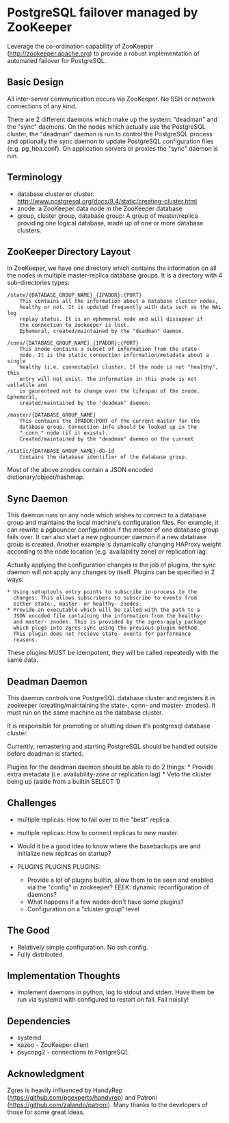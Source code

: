PostgreSQL failover managed by ZooKeeper
========================================

Leverage the co-ordination capability of ZooKeeper
(http://zookeeper.apache.org) to provide a robust implementation of automated
failover for PostgreSQL.

Basic Design
------------

All inter-server communication occurs via ZooKeeper. No SSH or network
connections of any kind.

There are 2 different daemons which make up the system: "deadman" and
the "sync" daemons. On the nodes which actually use the PostgreSQL
cluster, the "deadman" daemon is run to control the PostgreSQL process
and optionally the sync daemon to update PostgreSQL configuration files
(e.g. pg\_hba.conf). On application servers or proxies the "sync" daemon
is run.

Terminology
-----------

- database cluster or cluster:
  http://www.postgresql.org/docs/9.4/static/creating-cluster.html
- znode: a ZooKeeper data node in the ZooKeeper database
- group, cluster group, database group: A group of master/replica providing one logical
  database, made up of one or more database clusters.


ZooKeeper Directory Layout
--------------------------

In ZooKeeper, we have one directory which contains the information on
all the nodes in multiple master-replica database groups. It is a
directory with 4 sub-directories types:

    /state/{DATABASE_GROUP_NAME}_{IPADDR}:{PORT}
        This contains all the information about a database cluster nodes,
        healthy or not. It is updated frequently with data such as the WAL log
        replay status. It is an ephemeral node and will dissapear if
        the connection to zookeeper is lost.
        Ephemeral, created/maintained by the "deadman" daemon.

    /conn/{DATABASE_GROUP_NAME}_{IPADDR}:{PORT}
        This znode contains a subset of information from the state-
        node. It is the static connection information/metadata about a single
        healthy (i.e. connectable) cluster. If the node is not "healthy", this
        entry will not exist. The information in this znode is not vollatile and
        is gaurenteed not to change over the lifespan of the znode.  Ephemeral,
        created/maintained by the "deadman" daemon.

    /master/{DATABASE_GROUP_NAME}
        This contains the IPADDR:PORT of the current master for the
        database group. Connection info should be looked up in the
        "_conn_" node (if it exists).
        Created/maintained by the "deadman" daemon on the current

    /static/{DATABASE_GROUP_NAME}-db-id
        Contains the database identifier of the database group.

Most of the above znodes contain a JSON encoded
dictionary/object/hashmap.

Sync Daemon
-----------

This daemon runs on any node which wishes to connect to a database group
and maintains the local machine's configuration files. For example, it
can rewrite a pgbouncer configuration if the master of one database
group fails over. It can also start a new pgbouncer daemon if a new
database group is created. Another example is dynamically changing
HAProxy weight according to the node location (e.g. availability zone)
or replication lag.

Actually applying the configuration changes is the job of plugins, the
sync daemon will not apply any changes by itself. Plugins can be
specified in 2 ways:

    * Using setuptools entry points to subscribe in-process to the
      changes. This allows subscribers to subscribe to events from
      either state-, master- or healthy- znodes.
    * Provide an executable which will be called with the path to a
      JSON encoded file containing the information from the healthy-
      and master- znodes. This is provided by the zgres-apply package
      which plugs into zgres-sync using the previous plugin method.
      This plugin does not recieve state- events for performance
      reasons.

These plugins MUST be idempotent, they will be called repeatedly with
the same data.

Deadman Daemon
--------------

This daemon controls one PostgreSQL database cluster and registers it in
zookeeper (creating/maintaining the state-, conn- and master-
znodes). It must run on the same machine as the database cluster.

It is responsible for promoting or shutting down it's postgresql
database cluster.

Currently, remastering and starting PostgreSQL should be handled outside
before deadman is started.

Plugins for the deadman daemon should be able to do 2 things:
    * Provide extra metadata (i.e. availability-zone or replication lag)
    * Veto the cluster being up (aside from a builtin SELECT 1)

Challenges
----------

 * multiple replicas: How to fail over to the "best" replica.
 * multiple replicas: How to connect replicas to new master.
 * Would it be a good idea to know where the basebackups are and initialize new replicas on startup?

 * PLUGINS PLUGINS PLUGINS:
    - Provide a lot of plugins builtin, allow them to be seen and enabled via the
      "config" in zookeeper? EEEK: dynamic reconfiguration of daemons?
    - What happens if a few nodes don't have some plugins?
    - Configuration on a "cluster group" level

The Good
--------

 * Relatively simple configuration. No ssh config.
 * Fully distributed.

Implementation Thoughts
-----------------------

 * Implement daemons in python, log to stdout and stderr. Have them be
   run via systemd with configured to restart on fail. Fail noisily!

Dependencies
------------

 * systemd
 * kazoo - ZooKeeper client
 * psycopg2 - connections to PostgreSQL

Acknowledgment
--------------

Zgres is heavily influenced by HandyRep
(https://github.com/pgexperts/handyrep) and Patroni
(https://github.com/zalando/patroni). Many thanks to the developers of
those for some great ideas.
